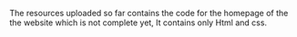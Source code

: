 The resources uploaded so far contains the code for the homepage of the the website which is not complete yet, It contains only Html and css. 
